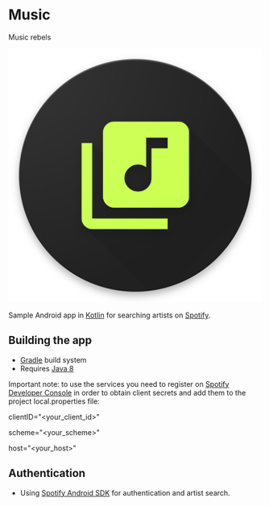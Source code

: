 # Music
Music rebels

![Music rebels](https://github.com/eveey/Music/blob/master/app/src/main/assets/web_hi_res_round_512.png)

Sample Android app in [Kotlin](https://kotlinlang.org/) for searching artists on [Spotify](https://www.spotify.com/).

## Building the app
* [Gradle](https://gradle.org/) build system
* Requires [Java 8](https://java.com/en/download/faq/java8.xml)

Important note: to use the services you need to register on [Spotify Developer Console](https://developer.spotify.com/console/) in order to obtain client secrets and add them to the project local.properties file:

 clientID="<your_client_id>"
 
 scheme="<your_scheme>"
 
 host="<your_host>"
 
## Authentication
* Using [Spotify Android SDK](https://github.com/spotify/android-sdk) for authentication and artist search. 